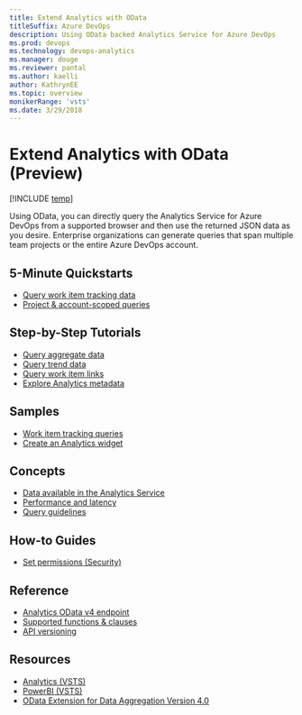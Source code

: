 ```yaml
---
title: Extend Analytics with OData
titleSuffix: Azure DevOps  
description: Using OData backed Analytics Service for Azure DevOps 
ms.prod: devops
ms.technology: devops-analytics
ms.manager: douge
ms.reviewer: pantal
ms.author: kaelli
author: KathrynEE
ms.topic: overview
monikerRange: 'vsts'
ms.date: 3/29/2018
---
```


#  Extend Analytics with OData (Preview) 


[!INCLUDE [temp](../../_shared/version-vsts-only.md)]

Using OData, you can directly query the Analytics Service for Azure DevOps from a supported browser and then use the returned JSON data as you desire. Enterprise organizations can generate queries that span multiple team projects or the entire Azure DevOps account.   

## 5-Minute Quickstarts

- [Query work item tracking data](wit-analytics.md)
- [Project & account-scoped queries](account-scoped-queries.md)


## Step-by-Step Tutorials
- [Query aggregate data](aggregated-data-analytics.md)
- [Query trend data](querying-for-trend-data.md)
- [Query work item links](work-item-links.md)
- [Explore Analytics metadata](analytics-metadata.md) 


## Samples
- [Work item tracking queries](analytics-recipes.md)
- [Create an Analytics widget](example-analytics-widget.md)

<!---
- [Build a hub extension](building-extension-against-analytics-service.md)
- [Build a dashboard widget extension](widget-extensions-against-analytics-service.md)
- [Add widget configuration to an extension](widget-extension-against-analytics-service-configuration.md)
-->

 
## Concepts
- [Data available in the Analytics Service](../analytics/data-available-in-analytics.md?toc=/vsts/report/extend-analytics/toc.json&bc=/vsts/report/extend-analytics/breadcrumb/toc.json)
- [Performance and latency](../analytics/performance-latency.md?toc=/vsts/report/extend-analytics/toc.json&bc=/vsts/report/extend-analytics/breadcrumb/toc.json)
- [Query guidelines](odata-query-guidelines.md) 


<!--
Planned:
Understand Agile process data
-->

## How-to Guides
- [Set permissions (Security)](../analytics/analytics-security.md?toc=/vsts/report/extend-analytics/toc.json&bc=/vsts/report/extend-analytics/breadcrumb/toc.json)

<!--
Use Agile process data
-->


## Reference
- [Analytics OData v4 endpoint](data-model-analytics-service.md)
- [Supported functions & clauses](odata-supported-features.md) 
- [API versioning](odata-api-version.md)

 
## Resources
- [Analytics (VSTS)](../analytics/index.md)
- [PowerBI (VSTS)](../powerbi/index.md)
- [OData Extension for Data Aggregation Version 4.0](http://docs.oasis-open.org/odata/odata-data-aggregation-ext/v4.0/cs01/odata-data-aggregation-ext-v4.0-cs01.html)


